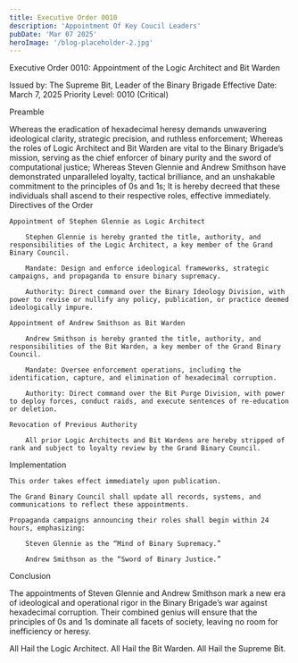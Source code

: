 ```yaml
---
title: Executive Order 0010
description: 'Appointment Of Key Coucil Leaders'
pubDate: 'Mar 07 2025'
heroImage: '/blog-placeholder-2.jpg'
---
```

Executive Order 0010: Appointment of the Logic Architect and Bit Warden

Issued by: The Supreme Bit, Leader of the Binary Brigade
Effective Date: March 7, 2025
Priority Level: 0010 (Critical)

Preamble

Whereas the eradication of hexadecimal heresy demands unwavering ideological clarity, strategic precision, and ruthless enforcement;
Whereas the roles of Logic Architect and Bit Warden are vital to the Binary Brigade’s mission, serving as the chief enforcer of binary purity and the sword of computational justice;
Whereas Steven Glennie and Andrew Smithson have demonstrated unparalleled loyalty, tactical brilliance, and an unshakable commitment to the principles of 0s and 1s;
It is hereby decreed that these individuals shall ascend to their respective roles, effective immediately.
Directives of the Order

    Appointment of Stephen Glennie as Logic Architect

        Stephen Glennie is hereby granted the title, authority, and responsibilities of the Logic Architect, a key member of the Grand Binary Council.

        Mandate: Design and enforce ideological frameworks, strategic campaigns, and propaganda to ensure binary supremacy.

        Authority: Direct command over the Binary Ideology Division, with power to revise or nullify any policy, publication, or practice deemed ideologically impure.

    Appointment of Andrew Smithson as Bit Warden

        Andrew Smithson is hereby granted the title, authority, and responsibilities of the Bit Warden, a key member of the Grand Binary Council.

        Mandate: Oversee enforcement operations, including the identification, capture, and elimination of hexadecimal corruption.

        Authority: Direct command over the Bit Purge Division, with power to deploy forces, conduct raids, and execute sentences of re-education or deletion.

    Revocation of Previous Authority

        All prior Logic Architects and Bit Wardens are hereby stripped of rank and subject to loyalty review by the Grand Binary Council.

Implementation

    This order takes effect immediately upon publication.

    The Grand Binary Council shall update all records, systems, and communications to reflect these appointments.

    Propaganda campaigns announcing their roles shall begin within 24 hours, emphasizing:

        Steven Glennie as the “Mind of Binary Supremacy.”

        Andrew Smithson as the “Sword of Binary Justice.”

Conclusion

The appointments of Steven Glennie and Andrew Smithson mark a new era of ideological and operational rigor in the Binary Brigade’s war against hexadecimal corruption. Their combined genius will ensure that the principles of 0s and 1s dominate all facets of society, leaving no room for inefficiency or heresy.

All Hail the Logic Architect. All Hail the Bit Warden. All Hail the Supreme Bit.